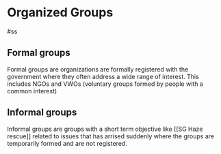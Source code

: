 # Organized Groups
#ss 

## Formal groups
Formal groups are organizations are formally registered with the government where they often address a wide range of interest.
This includes NGOs and VWOs (voluntary groups formed by people with a common interest)
## Informal groups
Informal groups are groups with a short term objective like [[SG Haze rescue]] related to issues that has arrised suddenly where the groups are temporarily formed and are not registered.


